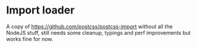 # Import loader

A copy of https://github.com/postcss/postcss-import without all the NodeJS stuff, still needs some cleanup, typings and perf improvements but works fine for now.
